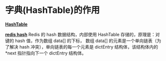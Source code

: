 # 字典(HashTable)的作用
**[HashTable](https://user-gold-cdn.xitu.io/2018/7/23/164c4dcd14c00534?imageView2/0/w/1280/h/960/format/webp/ignore-error/1)**

**[redis hash](https://juejin.im/post/5b53ee7e5188251aaa2d2e16#heading-2)**
Redis 的 hash 数据结构，内部使用 HashTable 存储的，原理是：对键的 hash 值，作为数组 data[] 的下标，
数组 data[] 的元素是一个单向链表（为了解决 hash 冲突），单向链表的每一个元素是 dictEntry 结构体，该结构体内的 *next 指针指向下一个 dictEntry 结构体。


